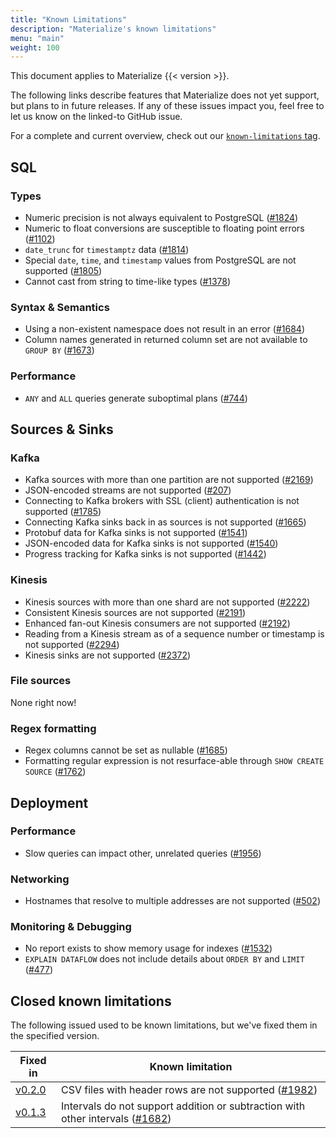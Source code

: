 ```yaml
---
title: "Known Limitations"
description: "Materialize's known limitations"
menu: "main"
weight: 100
---
```


This document applies to Materialize {{< version >}}.

The following links describe features that Materialize does not yet support, but
plans to in future releases. If any of these issues impact you, feel free to let
us know on the linked-to GitHub issue.

For a complete and current overview, check out our [`known-limitations`
tag](https://github.com/MaterializeInc/materialize/issues?q=is%3Aopen+is%3Aissue+label%3Aknown-limitation).

## SQL

### Types

- Numeric precision is not always equivalent to PostgreSQL
  ([#1824](https://github.com/MaterializeInc/materialize/issues/1824))
- Numeric to float conversions are susceptible to floating point errors
  ([#1102](https://github.com/MaterializeInc/materialize/issues/1102))
- `date_trunc` for `timestamptz` data
  ([#1814](https://github.com/MaterializeInc/materialize/issues/1814))
- Special `date`, `time`, and `timestamp` values from PostgreSQL are not
  supported ([#1805](https://github.com/MaterializeInc/materialize/issues/1805))
- Cannot cast from string to time-like types
  ([#1378](https://github.com/MaterializeInc/materialize/issues/1378))

### Syntax & Semantics

- Using a non-existent namespace does not result in an error
  ([#1684](https://github.com/MaterializeInc/materialize/issues/1684))
- Column names generated in returned column set are not available to `GROUP BY`
  ([#1673](https://github.com/MaterializeInc/materialize/issues/1673))

### Performance

- `ANY` and `ALL` queries generate suboptimal plans
  ([#744](https://github.com/MaterializeInc/materialize/issues/744))

## Sources & Sinks

### Kafka

- Kafka sources with more than one partition are not supported
  ([#2169](https://github.com/MaterializeInc/materialize/issues/2169))
- JSON-encoded streams are not supported
  ([#207](https://github.com/MaterializeInc/materialize/issues/207))
- Connecting to Kafka brokers with SSL (client) authentication is not supported
  ([#1785](https://github.com/MaterializeInc/materialize/issues/1785))
- Connecting Kafka sinks back in as sources is not supported
  ([#1665](https://github.com/MaterializeInc/materialize/issues/1665))
- Protobuf data for Kafka sinks is not supported
  ([#1541](https://github.com/MaterializeInc/materialize/issues/1541))
- JSON-encoded data for Kafka sinks is not supported
  ([#1540](https://github.com/MaterializeInc/materialize/issues/1540))
- Progress tracking for Kafka sinks is not supported
  ([#1442](https://github.com/MaterializeInc/materialize/issues/1442))

### Kinesis

- Kinesis sources with more than one shard are not supported
  ([#2222](https://github.com/MaterializeInc/materialize/issues/2222))
- Consistent Kinesis sources are not supported
  ([#2191](https://github.com/MaterializeInc/materialize/issues/2191))
- Enhanced fan-out Kinesis consumers are not supported
  ([#2192](https://github.com/MaterializeInc/materialize/issues/2192))
- Reading from a Kinesis stream as of a sequence number or timestamp is not supported
  ([#2294](https://github.com/MaterializeInc/materialize/issues/2294))
- Kinesis sinks are not supported
  ([#2372](https://github.com/MaterializeInc/materialize/issues/2372))

### File sources

None right now!

### Regex formatting

- Regex columns cannot be set as nullable
  ([#1685](https://github.com/MaterializeInc/materialize/issues/1685))
- Formatting regular expression is not resurface-able through `SHOW CREATE
  SOURCE` ([#1762](https://github.com/MaterializeInc/materialize/issues/1762))

## Deployment

### Performance

- Slow queries can impact other, unrelated queries
  ([#1956](https://github.com/MaterializeInc/materialize/issues/1956))

### Networking

- Hostnames that resolve to multiple addresses are not supported
  ([#502](https://github.com/MaterializeInc/materialize/issues/502))

### Monitoring & Debugging

- No report exists to show memory usage for indexes
  ([#1532](https://github.com/MaterializeInc/materialize/issues/1532))
- `EXPLAIN DATAFLOW` does not include details about `ORDER BY` and `LIMIT`
  ([#477](https://github.com/MaterializeInc/materialize/issues/477))

## Closed known limitations

The following issued used to be known limitations, but we've fixed them in the
specified version.

Fixed in | Known limitation
--------------|-----------------
[v0.2.0] | CSV files with header rows are not supported ([#1982](https://github.com/MaterializeInc/materialize/issues/1982))
[v0.1.3] | Intervals do not support addition or subtraction with other intervals ([#1682](https://github.com/MaterializeInc/materialize/issues/1682))

[v0.2.0]: ../release-notes/#v0.2.0
[v0.1.3]: ../release-notes/#v0.1.3

